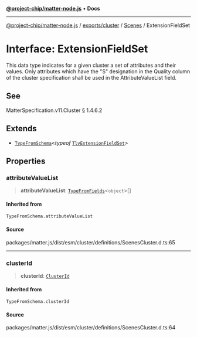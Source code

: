 [**@project-chip/matter-node.js**](../../../../../README.md) • **Docs**

***

[@project-chip/matter-node.js](../../../../../modules.md) / [exports/cluster](../../../README.md) / [Scenes](../README.md) / ExtensionFieldSet

# Interface: ExtensionFieldSet

This data type indicates for a given cluster a set of attributes and their values. Only attributes which have
the "S" designation in the Quality column of the cluster specification shall be used in the AttributeValueList
field.

## See

MatterSpecification.v11.Cluster § 1.4.6.2

## Extends

- [`TypeFromSchema`](../../../../tlv/README.md#typefromschemas)\<*typeof* [`TlvExtensionFieldSet`](../README.md#tlvextensionfieldset)\>

## Properties

### attributeValueList

> **attributeValueList**: [`TypeFromFields`](../../../../tlv/README.md#typefromfieldsf)\<`object`\>[]

#### Inherited from

`TypeFromSchema.attributeValueList`

#### Source

packages/matter.js/dist/esm/cluster/definitions/ScenesCluster.d.ts:65

***

### clusterId

> **clusterId**: [`ClusterId`](../../../../datatype/README.md#clusterid)

#### Inherited from

`TypeFromSchema.clusterId`

#### Source

packages/matter.js/dist/esm/cluster/definitions/ScenesCluster.d.ts:64
